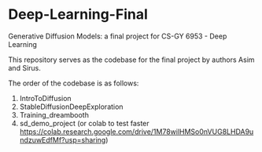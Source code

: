 # Deep-Learning-Final
 Generative Diffusion Models: a final project for CS-GY 6953 - Deep Learning
 
This repository serves as the codebase for the final project by authors Asim and Sirus.

The order of the codebase is as follows:
1. IntroToDiffusion
2. StableDiffusionDeepExploration
3. Training_dreambooth 
4. sd_demo_project (or colab to test faster https://colab.research.google.com/drive/1M78wilHMSo0nVUG8LHDA9undzuwEdfMf?usp=sharing)  
